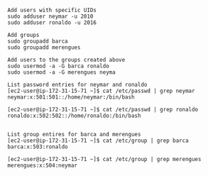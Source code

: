 
    Add users with specific UIDs
    sudo adduser neymar -u 2010
    sudo adduser ronaldo -u 2016

    Add groups
    sudo groupadd barca
    sudo groupadd merengues

    Add users to the groups created above
    sudo usermod -a -G barca ronaldo
    sudo usermod -a -G merengues neyma

    List password entries for neymar and ronaldo
    [ec2-user@ip-172-31-15-71 ~]$ cat /etc/passwd | grep neymar
    neymar:x:501:501::/home/neymar:/bin/bash

    [ec2-user@ip-172-31-15-71 ~]$ cat /etc/passwd | grep ronaldo
    ronaldo:x:502:502::/home/ronaldo:/bin/bash


    List group entires for barca and merengues
    [ec2-user@ip-172-31-15-71 ~]$ cat /etc/group | grep barca
    barca:x:503:ronaldo

    [ec2-user@ip-172-31-15-71 ~]$ cat /etc/group | grep merengues
    merengues:x:504:neymar
